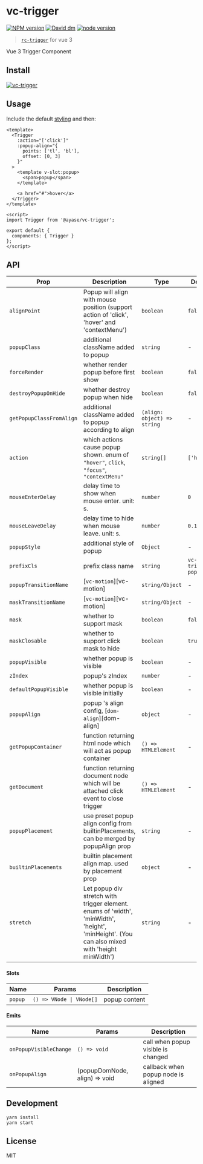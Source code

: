 # vc-trigger

[![NPM version][npm-image]][npm-url]
[![David dm][david-dm-image]][david-dm-url]
[![node version][node-image]][node-url]

[npm-image]: http://img.shields.io/npm/v/@ayase/vc-trigger.svg?style=flat-square
[npm-url]: https://www.npmjs.com/package/@ayase/vc-trigger
[david-dm-image]: https://img.shields.io/david/PeckZeg/ayase.svg?path=packages/vc-trigger
[david-dm-url]: https://david-dm.org/PeckZeg/ayase?path=packages/vc-trigger
[node-image]: https://img.shields.io/badge/node.js-%3E=_0.10-green.svg?style=flat-square
[node-url]: http://nodejs.org/download/

> [`rc-trigger`](https://github.com/react-component/trigger) for vue 3

Vue 3 Trigger Component

## Install

[![vc-trigger](https://nodei.co/npm/@ayase/vc-trigger.png)](https://www.npmjs.com/package/@ayase/vc-trigger)

## Usage

Include the default [styling](https://github.com/PeckZeg/ayase/blob/master/packages/vc-trigger/assets/index.less) and then:

```vue
<template>
  <Trigger
    :action="['click']"
    :popup-align="{
      points: ['tl', 'bl'],
      offset: [0, 3]
    }"
  >
    <template v-slot:popup>
      <span>popup</span>
    </template>

    <a href="#">hover</a>
  </Trigger>
</template>

<script>
import Trigger from '@ayase/vc-trigger';

export default {
  components: { Trigger }
};
</script>
```

## API

| Prop                     | Description                                                                                                                                  | Type                        | Default            |
| ------------------------ | -------------------------------------------------------------------------------------------------------------------------------------------- | --------------------------- | ------------------ |
| `alignPoint`             | Popup will align with mouse position (support action of 'click', 'hover' and 'contextMenu')                                                  | `boolean`                   | `false`            |
| `popupClass`             | additional className added to popup                                                                                                          | `string`                    | -                  |
| `forceRender`            | whether render popup before first show                                                                                                       | `boolean`                   | `false`            |
| `destroyPopupOnHide`     | whether destroy popup when hide                                                                                                              | `boolean`                   | `false`            |
| `getPopupClassFromAlign` | additional className added to popup according to align                                                                                       | `(align: object) => string` | -                  |
| `action`                 | which actions cause popup shown. enum of `"hover"`, `click`, `"focus"`, `"contextMenu"`                                                      | `string[]`                  | `['hover']`        |
| `mouseEnterDelay`        | delay time to show when mouse enter. unit: s.                                                                                                | `number`                    | `0`                |
| `mouseLeaveDelay`        | delay time to hide when mouse leave. unit: s.                                                                                                | `number`                    | `0.1`              |
| `popupStyle`             | additional style of popup                                                                                                                    | `Object`                    | -                  |
| `prefixCls`              | prefix class name                                                                                                                            | `string`                    | `vc-trigger-popup` |
| `popupTransitionName`    | [`vc-motion`][vc-motion]                                                                                                                     | `string/Object`             | -                  |
| `maskTransitionName`     | [`vc-motion`][vc-motion]                                                                                                                     | `string/Object`             | -                  |
| `mask`                   | whether to support mask                                                                                                                      | `boolean`                   | `false`            |
| `maskClosable`           | whether to support click mask to hide                                                                                                        | `boolean`                   | `true`             |
| `popupVisible`           | whether popup is visible                                                                                                                     | `boolean`                   | -                  |
| `zIndex`                 | popup's zIndex                                                                                                                               | `number`                    | -                  |
| `defaultPopupVisible`    | whether popup is visible initially                                                                                                           | `boolean`                   | -                  |
| `popupAlign`             | popup 's align config, [`dom-align`][dom-align]                                                                                              | `object`                    | -                  |
| `getPopupContainer`      | function returning html node which will act as popup container                                                                               | `() => HTMLElement`         | -                  |
| `getDocument`            | function returning document node which will be attached click event to close trigger                                                         | `() => HTMLElement`         | -                  |
| `popupPlacement`         | use preset popup align config from builtinPlacements, can be merged by popupAlign prop                                                       | `string`                    | -                  |
| `builtinPlacements`      | builtin placement align map. used by placement prop                                                                                          | `object`                    | -                  |
| `stretch`                | Let popup div stretch with trigger element. enums of 'width', 'minWidth', 'height', 'minHeight'. (You can also mixed with 'height minWidth') | `string`                    | -                  |

#### Slots

| Name    | Params                   | Description   |
| ------- | ------------------------ | ------------- |
| `popup` | `() => VNode \| VNode[]` | popup content |

#### Emits

| Name                   | Params                        | Description                         |
| ---------------------- | ----------------------------- | ----------------------------------- |
| `onPopupVisibleChange` | `() => void`                  | call when popup visible is changed  |
| `onPopupAlign`         | (popupDomNode, align) => void | callback when popup node is aligned |

## Development

```
yarn install
yarn start
```

## License

MIT

